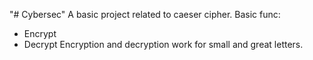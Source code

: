 "# Cybersec" 
A basic project related to caeser cipher.
Basic func:
+ Encrypt
+ Decrypt
Encryption and decryption work for small and great letters.
